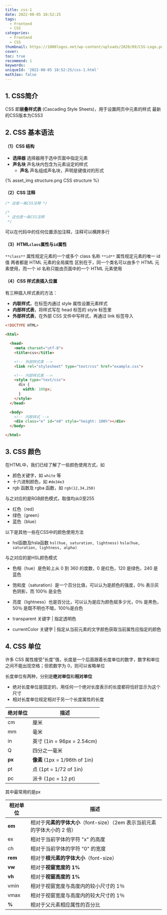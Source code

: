 ```yaml
---
title: css-1
date: 2022-08-05 18:52:25
tags:
  - Frontend
  - CSS
categories:
  - Frontend
  - CSS
thumbnail: https://1000logos.net/wp-content/uploads/2020/09/CSS-Logo.png
cover:
toc: true
recommend: 1
keywords:
uniqueId: '2022-08-05 18:52:25/css-1.html'
mathJax: false
---
```


## 1. CSS简介

CSS 即**层叠样式表** (Cascading Style Sheets)，用于设置网页中元素的样式
最新的CSS版本为CSS3

## 2. CSS 基本语法

#### （1）CSS 结构

- **选择器**    选择器用于选中页面中指定元素
- **声名块**    声名块内包含为元素设定的样式
  - **声名**    声名组成声名块，声明是键值对的形式

{% asset_img structure.png CSS structure %}

#### （2）CSS 注释

```css
/* 这是一条CSS注释 */

/*
 * 这也是一条CSS注释
 */
```

可以在代码中的任何位置添加注释，注释可以横跨多行

#### （3）HTML`class`属性与`id`属性

`**class**` 属性规定元素的一个或多个 class 名称
`**id**` 属性规定元素的唯一 id 值
两者都是 HTML 元素的全局属性
区别在于，同一个类名可以由多个 HTML 元素使用，而一个 id 名称只能由页面中的一个 HTML 元素使用

#### （4）CSS 样式表插入位置

有三种插入样式表的方法：

- **内联样式**，在标签内通过 style 属性设置元素样式
- **内部样式表**，将样式写在 head 标签的 style 标签里
- **外部样式表**，在外部 CSS 文件中写样式，再通过 link 标签导入

```html
<!DOCTYPE HTML>

<html>

  <head>
    <meta charset="utf-8">
    <title>css</title>

    <!-- 外部样式表 -->
    <link rel="stylesheet" type="text/css" href="example.css">

    <!-- 内部样式表 -->
    <style type="text/css">
      div {
        width: 100px;
      }
    </style>
  </head>

  <body>
    <!-- 内联样式 -->
    <div class="e" id="e0" style="height: 100%"></div>
  </body>

</html>
```

## 3. CSS 颜色

在HTML中，我们已经了解了一些颜色使用方式，如

- 颜色关键字，如 `white` 等
- 十六进制颜色，如 `#de34e3`
- rgb 函数及 rgba 函数，如 `rgb(12,34,250)`

与之对应的是RGB颜色模式，取值均从0至255

- 红色（red）
- 绿色（green）
- 蓝色（blue）

以下是其他一些在CSS中的颜色使用方法

- hsl函数及hsla函数 `hsl(hue, saturation, lightness)` `hsla(hue, saturation, lightness, alpha)`

与之对应的是HSL颜色模式

- 色相（hue）是色轮上从 0 到 360 的度数，0 是红色，120 是绿色，240 是蓝色
- 饱和度（saturation）是一个百分比值，可以认为是颜色的强度，0％ 表示灰色阴影，而 100％ 是全色
- 亮度（lightness）也是百分比，可以认为是应为颜色赋多少光，0％ 是黑色，50％ 是既不明也不暗，100％是白色

- transparent 关键字 | 指定透明色
- currentColor 关键字 | 指定从当前元素的文字颜色获取当前属性应指定的颜色

## 4. CSS 单位

许多 CSS 属性接受“长度”值，长度是一个后面跟着长度单位的数字，数字和单位之间不能出现空格；但若数字为 0，则可以省略单位

长度单位有两种，分别是**绝对单位**和**相对单位**

- 绝对长度单位是固定的，用任何一个绝对长度表示的长度都将恰好显示为这个尺寸
- 相对长度单位规定相对于另一个长度属性的长度

| 绝对单位 | 描述 |
| --- | --- |
| cm | 厘米 |
| mm | 毫米 |
| in | 英寸 (1in = 96px = 2.54cm) |
| Q | 四分之一毫米 |
| **px** | **像素** (1px = 1/96th of 1in) |
| pt | 点 (1pt = 1/72 of 1in) |
| pc | 派卡 (1pc = 12 pt) |

其中最常用的是px

| 相对单位 | 描述 |
| --- | --- |
| **em** | 相对于**元素的字体大小**（font-size）（2em 表示当前元素的字体大小的 2 倍） |
| ex | 相对于当前字体的字符 "x" 的高度 |
| ch | 相对于当前字体的字符 "0" 的宽度 |
| **rem** | 相对于**根元素的字体大小**（font-size） |
| **vw** | 相对于**视窗宽度的 1%** |
| **vh** | 相对于**视窗高度的 1%** |
| vmin | 相对于视窗宽度与高度内的较小尺寸的 1％ |
| vmax | 相对于视窗宽度与高度内的较大尺寸的 1％ |
| **%** | 相对于父元素相应属性的百分比 |
